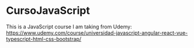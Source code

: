# CursoJavaScript
This is a JavaScript course I am taking from Udemy: 
https://www.udemy.com/course/universidad-javascript-angular-react-vue-typescript-html-css-bootstrap/
